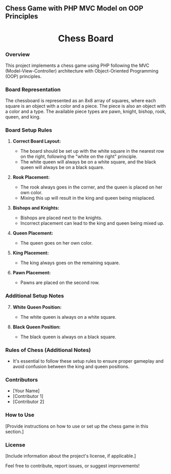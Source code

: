 ## Chess Game with PHP MVC Model on OOP Principles

<h1 align="center">Chess Board</h1>

### Overview

This project implements a chess game using PHP following the MVC (Model-View-Controller) architecture with Object-Oriented Programming (OOP) principles.

### Board Representation

The chessboard is represented as an 8x8 array of squares, where each square is an object with a color and a piece. The piece is also an object with a color and a type. The available piece types are pawn, knight, bishop, rook, queen, and king.

### Board Setup Rules

1. **Correct Board Layout:**
   - The board should be set up with the white square in the nearest row on the right, following the "white on the right" principle.
   - The white queen will always be on a white square, and the black queen will always be on a black square.

2. **Rook Placement:**
   - The rook always goes in the corner, and the queen is placed on her own color.
   - Mixing this up will result in the king and queen being misplaced.

3. **Bishops and Knights:**
   - Bishops are placed next to the knights.
   - Incorrect placement can lead to the king and queen being mixed up.

4. **Queen Placement:**
   - The queen goes on her own color.

5. **King Placement:**
   - The king always goes on the remaining square.

6. **Pawn Placement:**
   - Pawns are placed on the second row.

### Additional Setup Notes

7. **White Queen Position:**
   - The white queen is always on a white square.

8. **Black Queen Position:**
   - The black queen is always on a black square.

### Rules of Chess (Additional Notes)

- It's essential to follow these setup rules to ensure proper gameplay and avoid confusion between the king and queen positions.

### Contributors

- [Your Name]
- [Contributor 1]
- [Contributor 2]

### How to Use

[Provide instructions on how to use or set up the chess game in this section.]

### License

[Include information about the project's license, if applicable.]

Feel free to contribute, report issues, or suggest improvements!